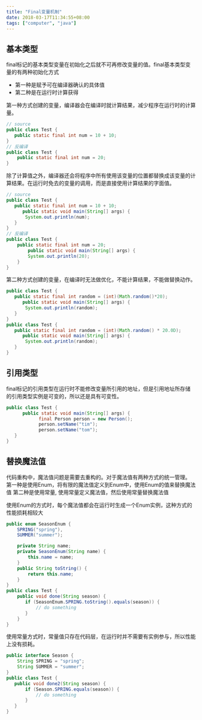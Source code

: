 ```yaml
---
title: "Final变量机制"
date: 2018-03-17T11:34:55+08:00
tags: ["computer", "java"]
---
```


<!--more-->
## 基本类型
final标记的基本类型变量在初始化之后就不可再修改变量的值。final基本类型变量的有两种初始化方式

+ 第一种是赋予可在编译器确认的具体值
+ 第二种是在运行时计算获得

第一种方式创建的变量，编译器会在编译时就计算结果，减少程序在运行时的计算量。

``` java
// source
public class Test {
   public static final int num = 10 + 10;
}
// 反编译
public class Test {
    public static final int num = 20;
}
```

除了计算值之外，编译器还会将程序中所有使用该变量的位置都替换成该变量的计算结果。在运行时免去的变量的调用，而是直接使用计算结果的字面值。

``` java
// source
public class Test {
   public static final int num = 10 + 10;
      public static void main(String[] args) {
       System.out.println(num);
   }
}
// 反编译
public class Test {
    public static final int num = 20;
        public static void main(String[] args) {
        System.out.println(20);
    }
}
```

第二种方式创建的变量，在编译时无法做优化，不能计算结果，不能做替换动作。

``` java
public class Test {
   public static final int random = (int)(Math.random()*20);
      public static void main(String[] args) {
       System.out.println(random);
   }
}
public class Test {
   public static final int random = (int)(Math.random() * 20.0D);
      public static void main(String[] args) {
       System.out.println(random);
   }
}
```

## 引用类型
final标记的引用类型在运行时不能修改变量所引用的地址，但是引用地址所存储的引用类型实例是可变的，所以还是具有可变性。

``` java
public class Test {
      public static void main(String[] args) {
            final Person person = new Person();
            person.setName("tim");
            person.setName("tom");
   }
}
```

## 替换魔法值
代码重构中，魔法值问题是需要去重构的。对于魔法值有两种方式的统一管理。
第一种是使用Enum，将有限的魔法值定义到Enum中，使用Enum的值来替换魔法值
第二种是使用常量, 使用常量定义魔法值，然后使用常量替换魔法值

使用Enum的方式时，每个魔法值都会在运行时生成一个Enum实例，这种方式的性能损耗相较大

``` java
public enum SeasonEnum {
    SPRING("spring"),
    SUMMER("summer");

    private String name;
    private SeasonEnum(String name) {
        this.name = name;
    }
    public String toString() {
        return this.name;
    }
}
public class Test {
    public void done(String season) {
       if (SeasonEnum.SPRING.toString().equals(season)) {
           // do something
       }
    }
}
```

使用常量方式时，常量值只存在代码层，在运行时并不需要有实例参与，所以性能上没有损耗。

``` java
public interface Season {
    String SPRING = "spring";
    String SUMMER = "summer";
}
public class Test {
   public void done2(String season) {
       if (Season.SPRING.equals(season)) {
           // do something
       }
   }
}
```
